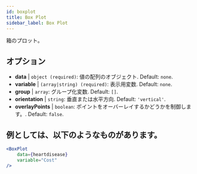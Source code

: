 ```yaml
---
id: boxplot
title: Box Plot
sidebar_label: Box Plot
---
```


箱のプロット。

## オプション

* __data__ | `object (required)`: 値の配列のオブジェクト. Default: `none`.
* __variable__ | `(array|string) (required)`: 表示用変数. Default: `none`.
* __group__ | `array`: グループ化変数. Default: `[]`.
* __orientation__ | `string`: 垂直または水平方向. Default: `'vertical'`.
* __overlayPoints__ | `boolean`: ポイントをオーバーレイするかどうかを制御します。. Default: `false`.


## 例としては、以下のようなものがあります。

```jsx live
<BoxPlot 
    data={heartdisease} 
    variable="Cost"
/>
```

